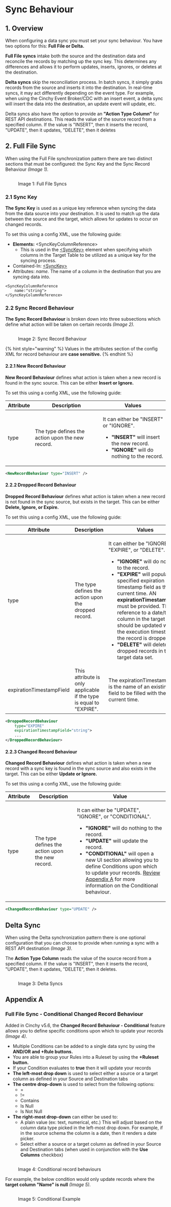 # Sync Behaviour

## 1. Overview

When configuring a data sync you must set your sync behaviour. You have two options for this: **Full File or Delta.**

**Full File syncs** intake both the source and the destination data and reconcile the records by matching up the sync key. This determines any differences and allows it to perform updates, inserts, ignores, or deletes at the destination.

**Delta syncs** skip the reconciliation process. In batch syncs, it simply grabs records from the source and inserts it into the destination. In real-time syncs, it may act differently depending on the event type. For example, when using the Cinchy Event Broker/CDC with an insert event, a delta sync will insert the data into the destination, an update event will update, etc.

Delta syncs also have the option to provide an **"Action Type Column"** for REST API destinations. This reads the value of the source record from a specified column. If the value is "INSERT", then it inserts the record, "UPDATE", then it updates, "DELETE", then it deletes

## 2. Full File Sync

When using the Full File synchronization pattern there are two distinct sections that must be configured: the Sync Key and the Sync Record Behaviour _(Image 1)._

<figure><img src="../../.gitbook/assets/image (68).png" alt=""><figcaption><p>Image 1: Full File Syncs</p></figcaption></figure>

### 2.1 Sync Key

**The Sync Key** is used as a unique key reference when syncing the data from the data source into your destination. It is used to match up the data between the source and the target, which allows for updates to occur on changed records.

To set this using a config XML, use the following guide:

* **Elements:** \<SyncKeyColumnReference>
  * This is used in the [\<SyncKey>](https://cinchy.atlassian.net/wiki/spaces/KB/pages/196804691) element when specifying which columns in the Target Table to be utilized as a unique key for the syncing process.
* Contained-In: [\<SyncKey>](https://cinchy.atlassian.net/wiki/spaces/KB/pages/196804691)
* Attributes: _name._ The name of a column in the destination that you are syncing data into.

```markup
<SyncKeyColumnReference
    name:"string">
</SyncKeyColumnReference>
```

### **2.2 Sync Record Behaviour**

**The Sync Record Behaviour** is broken down into three subsections which define what action will be taken on certain records _(Image 2)._

<figure><img src="../../.gitbook/assets/image (69).png" alt=""><figcaption><p>Image 2: Sync Record Behaviour</p></figcaption></figure>

{% hint style="warning" %}
Values in the attributes section of the config XML for record behaviour are **case sensitive.**
{% endhint %}

#### **2.2.1 New Record Behaviour**

**New Record Behaviour** defines what action is taken when a new record is found in the sync source. This can be either **Insert or Ignore.**

To set this using a config XML, use the following guide:

| Attribute | Description                                       | Values                                                                                                                                                                                |
| --------- | ------------------------------------------------- | ------------------------------------------------------------------------------------------------------------------------------------------------------------------------------------- |
| type      | The type defines the action upon the new record.  | <p>It can either be "INSERT" or "IGNORE".</p><ul><li><strong>"INSERT"</strong> will insert the new record.</li><li><strong>"IGNORE"</strong> will do nothing to the record.</li></ul> |

```xml
<NewRecordBehaviour type="INSERT" />
```

#### 2.2.2 Dropped Record Behaviour

**Dropped Record Behaviour** defines what action is taken when a new record is not found in the sync source, but exists in the target. This can be either **Delete, Ignore, or Expire.**

To set this using a config XML, use the following guide:

| Attribute                | Description                                                         | Values                                                                                                                                                                                                                                                                                                                                                                                                                                                                                                                                    |
| ------------------------ | ------------------------------------------------------------------- | ----------------------------------------------------------------------------------------------------------------------------------------------------------------------------------------------------------------------------------------------------------------------------------------------------------------------------------------------------------------------------------------------------------------------------------------------------------------------------------------------------------------------------------------- |
| type                     | The type defines the action upon the dropped record.                | <p>It can either be "IGNORE", "EXPIRE", or "DELETE".</p><ul><li><strong>"IGNORE"</strong> will do nothing to the record.</li><li><strong>"EXPIRE"</strong> will populate a specified expiration timestamp field as the current time. AN <strong>expirationTimestampField</strong> must be provided. This is a reference to a date/time column in the target that should be updated with the execution timestamp if the record is dropped.</li><li><strong>"DELETE"</strong> will delete dropped records in the target data set.</li></ul> |
| expirationTimestampField | This attribute is only applicable if the type is equal to "EXPIRE". | The expirationTimestampField is the name of an existing date field to be filled with the current time.                                                                                                                                                                                                                                                                                                                                                                                                                                    |

```xml
<DroppedRecordBehaviour
    type="EXPIRE"
    expirationTimestampField="string">
    ...
</DroppedRecordBehaviour>
```

#### 2.2.3 Changed Record Behaviour <a href="#id-less-than-droppedrecordbehaviour-greater-than-attributes" id="id-less-than-droppedrecordbehaviour-greater-than-attributes"></a>

**Changed Record Behaviour** defines what action is taken when a new record with a sync key is found in the sync source and also exists in the target. This can be either **Update or Ignore.**

To set this using a config XML, use the following guide:

| Attribute | Description                                      | Value                                                                                                                                                                                                                                                                                                                                                                                                                                                                                             |
| --------- | ------------------------------------------------ | ------------------------------------------------------------------------------------------------------------------------------------------------------------------------------------------------------------------------------------------------------------------------------------------------------------------------------------------------------------------------------------------------------------------------------------------------------------------------------------------------- |
| type      | The type defines the action upon the new record. | <p>It can either be "UPDATE", "IGNORE", or "CONDITIONAL".</p><ul><li><strong>"IGNORE"</strong> will do nothing to the record.</li><li><strong>"UPDATE"</strong> will update the record.</li><li><strong>"CONDITIONAL"</strong> will open a new UI section allowing you to define Conditions upon which to update your records. <a href="sync-behaviour.md#full-file-sync-conditional-changed-record-behaviour">Review Appendix A</a> for more information on the Conditional behaviour.</li></ul> |

```xml
<ChangedRecordBehaviour type="UPDATE" />
```

## Delta Sync

When using the Delta synchronization pattern there is one optional configuration that you can choose to provide when running a sync with a REST API destination _(Image 3)._

The **Action Type Column** reads the value of the source record from a specified column. If the value is "INSERT", then it inserts the record, "UPDATE", then it updates, "DELETE", then it deletes.

<figure><img src="../../.gitbook/assets/image (130).png" alt=""><figcaption><p>Image 3: Delta Syncs</p></figcaption></figure>

## Appendix A

### Full File Sync - Conditional Changed Record Behaviour

Added in Cinchy v5.6, the **Changed Record Behaviour - Conditional** feature allows you to define specific conditions upon which to update your records _(Image 4)._

* Multiple Conditions can be added to a single data sync by using the **AND/OR and +Rule buttons.**
* You are able to group your Rules into a Ruleset by using the **+Ruleset button.**
* If your Condition evaluates to **true** then it will update your records
* **The left-most drop down** is used to select either a source or a target column as defined in your Source and Destination tabs
* **The centre drop-down** is used to select from the following options:
  * \=
  * !=
  * Contains
  * Is Null
  * Is Not Null
* **The right-most drop-down** can either be used to:
  * A plain value (ex: text, numerical, etc.) This will adjust based on the column data type picked in the left-most drop down. For example, if in the source schema the column is a date, then it renders a date picker.
  * Select either a source or a target column as defined in your Source and Destination tabs (when used in conjunction with the **Use Columns** checkbox)

<figure><img src="../../.gitbook/assets/image (644).png" alt=""><figcaption><p>Image 4: Conditional record behaviours</p></figcaption></figure>

For example, the below condition would only update records where the **target column "Name" is null** _(Image 5)._

<figure><img src="../../.gitbook/assets/image (158).png" alt=""><figcaption><p>Image 5: Conditional Example</p></figcaption></figure>
